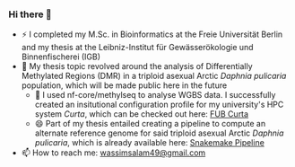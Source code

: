 ### Hi there 👋

- ⚡ I completed my M.Sc. in Bioinformatics at the Freie Universität Berlin and my thesis at the Leibniz-Institut für Gewässerökologie und Binnenfischerei (IGB)
- 🔭 My thesis topic revolved around the analysis of Differentially Methylated Regions (DMR) in a triploid asexual Arctic _Daphnia pulicaria_ population, which will be made public here in the future
  - 🌱 I used nf-core/methylseq to analyse WGBS data. I successfully created an insitutional configuration profile for my university's HPC system _Curta_, which can be checked out here: [FUB Curta](https://nf-co.re/configs/fub_curta)
  - 😄 Part of my thesis entailed creating a pipeline to compute an alternate reference genome for said triploid asexual Arctic _Daphnia pulicaria_, which is already available here: [Snakemake Pipeline](https://github.com/wassimsalam01/snakemake-triploid-alt-ref-genome-pipeline) 
- 📫 How to reach me: wassimsalam49@gmail.com
<!--
**wassimsalam01/wassimsalam01** is a ✨ _special_ ✨ repository because its `README.md` (this file) appears on your GitHub profile.

Here are some ideas to get you started:

- 🔭 I’m currently working on ...
- 🌱 I’m currently learning ...
- 👯 I’m looking to collaborate on ...
- 🤔 I’m looking for help with ...
- 💬 Ask me about ...
- 📫 How to reach me: ...
- 😄 Pronouns: ...
- ⚡ Fun fact: ...
-->
